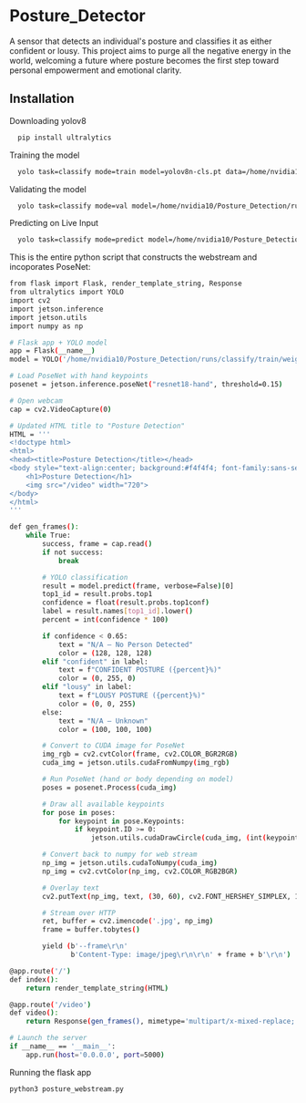
# Posture_Detector

A sensor that detects an individual's posture and classifies it as either confident or lousy. This project aims to purge all the negative energy in the world, welcoming a future where posture becomes the first step toward personal empowerment and emotional clarity. 








## Installation


    
Downloading yolov8
```bash
  pip install ultralytics
```

Training the model
```bash
  yolo task=classify mode=train model=yolov8n-cls.pt data=/home/nvidia10/Posture_Detection/dataset epochs=70 imgsz=224
```
Validating the model
```bash
  yolo task=classify mode=val model=/home/nvidia10/Posture_Detection/runs/classify/train/weights/best.pt data=/home/nvidia10/Posture_Detection/dataset/val
```
Predicting on Live Input
```bash
  yolo task=classify mode=predict model=/home/nvidia10/Posture_Detection/runs/classify/train/weights/best.pt source=0
```
This is the entire python script that constructs the webstream and incoporates PoseNet:
```bash
from flask import Flask, render_template_string, Response
from ultralytics import YOLO
import cv2
import jetson.inference
import jetson.utils
import numpy as np

# Flask app + YOLO model
app = Flask(__name__)
model = YOLO('/home/nvidia10/Posture_Detection/runs/classify/train/weights/best.pt')

# Load PoseNet with hand keypoints
posenet = jetson.inference.poseNet("resnet18-hand", threshold=0.15)

# Open webcam
cap = cv2.VideoCapture(0)

# Updated HTML title to "Posture Detection"
HTML = '''
<!doctype html>
<html>
<head><title>Posture Detection</title></head>
<body style="text-align:center; background:#f4f4f4; font-family:sans-serif;">
    <h1>Posture Detection</h1>
    <img src="/video" width="720">
</body>
</html>
'''

def gen_frames():
    while True:
        success, frame = cap.read()
        if not success:
            break

        # YOLO classification
        result = model.predict(frame, verbose=False)[0]
        top1_id = result.probs.top1
        confidence = float(result.probs.top1conf)
        label = result.names[top1_id].lower()
        percent = int(confidence * 100)

        if confidence < 0.65:
            text = "N/A – No Person Detected"
            color = (128, 128, 128)
        elif "confident" in label:
            text = f"CONFIDENT POSTURE ({percent}%)"
            color = (0, 255, 0)
        elif "lousy" in label:
            text = f"LOUSY POSTURE ({percent}%)"
            color = (0, 0, 255)
        else:
            text = "N/A – Unknown"
            color = (100, 100, 100)

        # Convert to CUDA image for PoseNet
        img_rgb = cv2.cvtColor(frame, cv2.COLOR_BGR2RGB)
        cuda_img = jetson.utils.cudaFromNumpy(img_rgb)

        # Run PoseNet (hand or body depending on model)
        poses = posenet.Process(cuda_img)

        # Draw all available keypoints
        for pose in poses:
            for keypoint in pose.Keypoints:
                if keypoint.ID >= 0:
                    jetson.utils.cudaDrawCircle(cuda_img, (int(keypoint.x), int(keypoint.y)), 4, (255, 255, 0, 255))

        # Convert back to numpy for web stream
        np_img = jetson.utils.cudaToNumpy(cuda_img)
        np_img = cv2.cvtColor(np_img, cv2.COLOR_RGB2BGR)

        # Overlay text
        cv2.putText(np_img, text, (30, 60), cv2.FONT_HERSHEY_SIMPLEX, 1.3, color, 3)

        # Stream over HTTP
        ret, buffer = cv2.imencode('.jpg', np_img)
        frame = buffer.tobytes()

        yield (b'--frame\r\n'
               b'Content-Type: image/jpeg\r\n\r\n' + frame + b'\r\n')

@app.route('/')
def index():
    return render_template_string(HTML)

@app.route('/video')
def video():
    return Response(gen_frames(), mimetype='multipart/x-mixed-replace; boundary=frame')

# Launch the server
if __name__ == '__main__':
    app.run(host='0.0.0.0', port=5000)

```
Running the flask app
```bash
python3 posture_webstream.py
```
